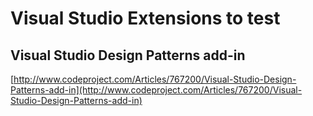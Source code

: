 # Visual Studio Extensions to test

## Visual Studio Design Patterns add-in

[http://www.codeproject.com/Articles/767200/Visual-Studio-Design-Patterns-add-in](http://www.codeproject.com/Articles/767200/Visual-Studio-Design-Patterns-add-in)

